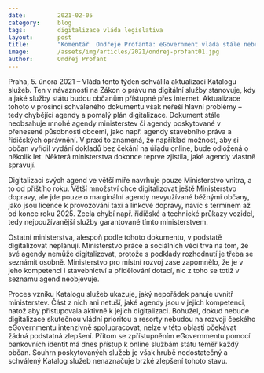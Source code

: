 ```yaml
---
date:         2021-02-05
category:     blog
tags:         digitalizace vláda legislativa
layout:       post
title:        "Komentář  Ondřeje Profanta: eGovernment vláda stále nebere vážně, plán agend k digitalizaci je i po opravě neúplný a neambiciózní"
image:        /assets/img/articles/2021/ondrej-profant01.jpg
author:       Ondřej Profant
---
```


 

Praha, 5. února 2021 – Vláda tento týden schválila aktualizaci Katalogu služeb. Ten v návaznosti na Zákon o právu na digitální služby stanovuje, kdy a jaké služby státu budou občanům přístupné přes internet. Aktualizace tohoto v prosinci schváleného dokumentu však neřeší hlavní problémy – tedy chybějící agendy a pomalý plán digitalizace. Dokument stále neobsahuje mnohé agendy ministerstev či agendy poskytované v přenesené působnosti obcemi, jako např. agendy stavebního práva a řidičských oprávnění. V praxi to znamená, že například možnost, aby si občan vyřídil vydání dokladů bez čekání na úřadu online, bude odložená o několik let. Některá ministerstva dokonce teprve zjistila, jaké agendy vlastně spravují.

Digitalizaci svých agend ve větší míře navrhuje pouze Ministerstvo vnitra, a to od příštího roku. Větší množství chce digitalizovat ještě Ministerstvo dopravy, ale jde pouze o marginální agendy nevyužívané běžnými občany, jako jsou licence k provozování taxi a linkové dopravy, navíc s termínem až od konce roku 2025. Zcela chybí např. řidičské a technické průkazy vozidel, tedy nejpoužívanější služby garantované tímto ministerstvem.

Ostatní ministerstva, alespoň podle tohoto dokumentu, v podstatě digitalizovat neplánují. Ministerstvo práce a sociálních věcí trvá na tom, že své agendy nemůže digitalizovat, protože s podklady rozhodnutí je třeba se seznámit osobně. Ministerstvo pro místní rozvoj zase zapomnělo, že je v jeho kompetenci i stavebnictví a přidělování dotací, nic z toho se totiž v seznamu agend neobjevuje.

Proces vzniku Katalogu služeb ukazuje, jaký nepořádek panuje uvnitř ministerstev. Část z nich ani netuší, jaké agendy jsou v jejich kompetenci, natož aby přistupovala aktivně k jejich digitalizaci. Bohužel, dokud nebude digitalizace skutečnou vládní prioritou a resorty nebudou na rozvoji českého eGovernmentu intenzivně spolupracovat, nelze v této oblasti očekávat žádná podstatná zlepšení. Přitom se zpřístupněním eGovernmentu pomocí bankovních identit má dnes přístup k online službám státu téměř každý občan. Souhrn poskytovaných služeb je však hrubě nedostatečný a schválený Katalog služeb nenaznačuje brzké zlepšení tohoto stavu.

